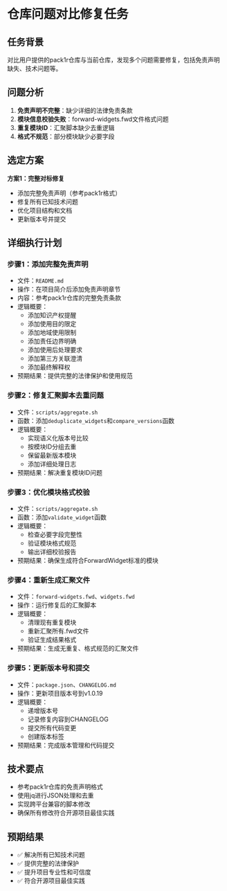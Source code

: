 # 仓库问题对比修复任务

## 任务背景
对比用户提供的pack1r仓库与当前仓库，发现多个问题需要修复，包括免责声明缺失、技术问题等。

## 问题分析
1. **免责声明不完整**：缺少详细的法律免责条款
2. **模块信息校验失败**：forward-widgets.fwd文件格式问题
3. **重复模块ID**：汇聚脚本缺少去重逻辑
4. **格式不规范**：部分模块缺少必要字段

## 选定方案
**方案1：完整对标修复**
- 添加完整免责声明（参考pack1r格式）
- 修复所有已知技术问题
- 优化项目结构和文档
- 更新版本号并提交

## 详细执行计划

### 步骤1：添加完整免责声明
- 文件：`README.md`
- 操作：在项目简介后添加免责声明章节
- 内容：参考pack1r仓库的完整免责条款
- 逻辑概要：
  - 添加知识产权提醒
  - 添加使用目的限定
  - 添加地域使用限制
  - 添加责任边界明确
  - 添加使用后处理要求
  - 添加第三方关联澄清
  - 添加最终解释权
- 预期结果：提供完整的法律保护和使用规范

### 步骤2：修复汇聚脚本去重问题
- 文件：`scripts/aggregate.sh`
- 函数：添加`deduplicate_widgets`和`compare_versions`函数
- 逻辑概要：
  - 实现语义化版本号比较
  - 按模块ID分组去重
  - 保留最新版本模块
  - 添加详细处理日志
- 预期结果：解决重复模块ID问题

### 步骤3：优化模块格式校验
- 文件：`scripts/aggregate.sh`
- 函数：添加`validate_widget`函数
- 逻辑概要：
  - 检查必要字段完整性
  - 验证模块格式规范
  - 输出详细校验报告
- 预期结果：确保生成符合ForwardWidget标准的模块

### 步骤4：重新生成汇聚文件
- 文件：`forward-widgets.fwd`、`widgets.fwd`
- 操作：运行修复后的汇聚脚本
- 逻辑概要：
  - 清理现有重复模块
  - 重新汇聚所有.fwd文件
  - 验证生成结果格式
- 预期结果：生成无重复、格式规范的汇聚文件

### 步骤5：更新版本号和提交
- 文件：`package.json`、`CHANGELOG.md`
- 操作：更新项目版本号到v1.0.19
- 逻辑概要：
  - 递增版本号
  - 记录修复内容到CHANGELOG
  - 提交所有代码变更
  - 创建版本标签
- 预期结果：完成版本管理和代码提交

## 技术要点
- 参考pack1r仓库的免责声明格式
- 使用jq进行JSON处理和去重
- 实现跨平台兼容的脚本修改
- 确保所有修改符合开源项目最佳实践

## 预期结果
- ✅ 解决所有已知技术问题
- ✅ 提供完整的法律保护
- ✅ 提升项目专业性和可信度
- ✅ 符合开源项目最佳实践